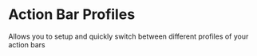 Action Bar Profiles
===================

Allows you to setup and quickly switch between different profiles of your action bars
